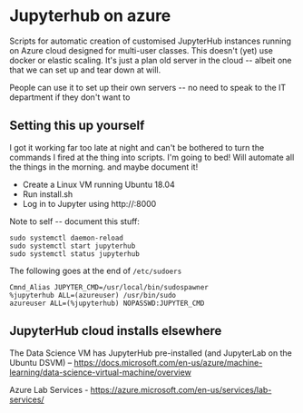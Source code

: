 # Jupyterhub on azure

Scripts for automatic creation of customised JupyterHub instances running on Azure cloud designed for multi-user classes.  This doesn't (yet) use docker or elastic scaling. It's just a plan old server in the cloud -- albeit one that we can set up and tear down at will. 

People can use it to set up their own servers -- no need to speak to the IT department if they don't want to

## Setting this up yourself

I got it working far too late at night and can't be bothered to turn the commands I fired at the thing into scripts. I'm going to bed!
Will automate all the things in the morning.
and maybe document it!

* Create a Linux VM running Ubuntu 18.04
* Run install.sh
* Log in to Jupyter using http://<Your VM IP Address>:8000

Note to self -- document this stuff:

```
sudo systemctl daemon-reload
sudo systemctl start jupyterhub
sudo systemctl status jupyterhub
```

The following goes at the end of `/etc/sudoers`
```
Cmnd_Alias JUPYTER_CMD=/usr/local/bin/sudospawner
%jupyterhub ALL=(azureuser) /usr/bin/sudo
azureuser ALL=(%jupyterhub) NOPASSWD:JUPYTER_CMD
```

## JupyterHub cloud installs elsewhere

The Data Science VM has JupyterHub pre-installed (and JupyterLab on the Ubuntu DSVM) – https://docs.microsoft.com/en-us/azure/machine-learning/data-science-virtual-machine/overview 

Azure Lab Services - https://azure.microsoft.com/en-us/services/lab-services/ 
